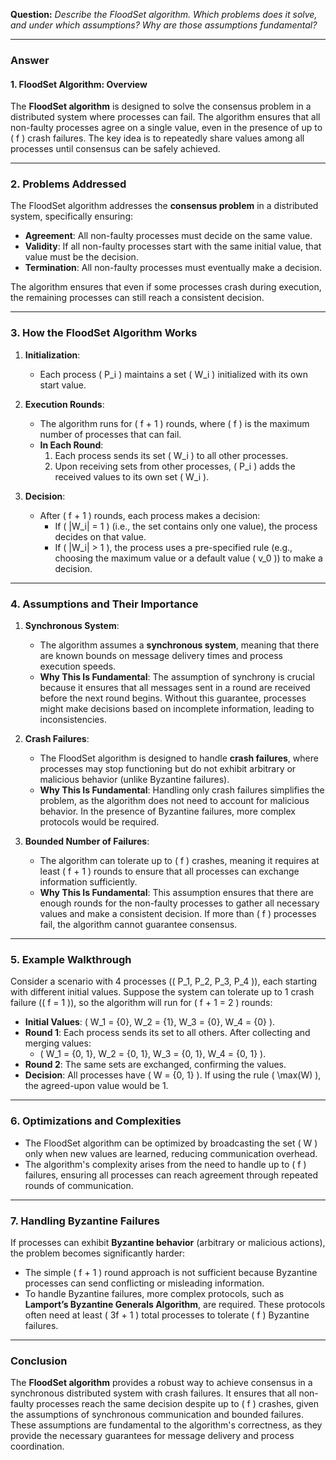 
**Question:** *Describe the FloodSet algorithm. Which problems does it solve, and under which assumptions? Why are those assumptions fundamental?*

---

### Answer

#### 1. **FloodSet Algorithm: Overview**
The **FloodSet algorithm** is designed to solve the consensus problem in a distributed system where processes can fail. The algorithm ensures that all non-faulty processes agree on a single value, even in the presence of up to \( f \) crash failures. The key idea is to repeatedly share values among all processes until consensus can be safely achieved.

---

### 2. **Problems Addressed**
The FloodSet algorithm addresses the **consensus problem** in a distributed system, specifically ensuring:
- **Agreement**: All non-faulty processes must decide on the same value.
- **Validity**: If all non-faulty processes start with the same initial value, that value must be the decision.
- **Termination**: All non-faulty processes must eventually make a decision.

The algorithm ensures that even if some processes crash during execution, the remaining processes can still reach a consistent decision.

---

### 3. **How the FloodSet Algorithm Works**
1. **Initialization**:
   - Each process \( P_i \) maintains a set \( W_i \) initialized with its own start value.
  
2. **Execution Rounds**:
   - The algorithm runs for \( f + 1 \) rounds, where \( f \) is the maximum number of processes that can fail.
   - **In Each Round**:
     1. Each process sends its set \( W_i \) to all other processes.
     2. Upon receiving sets from other processes, \( P_i \) adds the received values to its own set \( W_i \).

3. **Decision**:
   - After \( f + 1 \) rounds, each process makes a decision:
     - If \( |W_i| = 1 \) (i.e., the set contains only one value), the process decides on that value.
     - If \( |W_i| > 1 \), the process uses a pre-specified rule (e.g., choosing the maximum value or a default value \( v_0 \)) to make a decision.

---

### 4. **Assumptions and Their Importance**
1. **Synchronous System**:
   - The algorithm assumes a **synchronous system**, meaning that there are known bounds on message delivery times and process execution speeds.
   - **Why This Is Fundamental**: The assumption of synchrony is crucial because it ensures that all messages sent in a round are received before the next round begins. Without this guarantee, processes might make decisions based on incomplete information, leading to inconsistencies.

2. **Crash Failures**:
   - The FloodSet algorithm is designed to handle **crash failures**, where processes may stop functioning but do not exhibit arbitrary or malicious behavior (unlike Byzantine failures).
   - **Why This Is Fundamental**: Handling only crash failures simplifies the problem, as the algorithm does not need to account for malicious behavior. In the presence of Byzantine failures, more complex protocols would be required.

3. **Bounded Number of Failures**:
   - The algorithm can tolerate up to \( f \) crashes, meaning it requires at least \( f + 1 \) rounds to ensure that all processes can exchange information sufficiently.
   - **Why This Is Fundamental**: This assumption ensures that there are enough rounds for the non-faulty processes to gather all necessary values and make a consistent decision. If more than \( f \) processes fail, the algorithm cannot guarantee consensus.

---

### 5. **Example Walkthrough**
Consider a scenario with 4 processes (\( P_1, P_2, P_3, P_4 \)), each starting with different initial values. Suppose the system can tolerate up to 1 crash failure (\( f = 1 \)), so the algorithm will run for \( f + 1 = 2 \) rounds:
- **Initial Values**: \( W_1 = \{0\}, W_2 = \{1\}, W_3 = \{0\}, W_4 = \{0\} \).
- **Round 1**: Each process sends its set to all others. After collecting and merging values:
  - \( W_1 = \{0, 1\}, W_2 = \{0, 1\}, W_3 = \{0, 1\}, W_4 = \{0, 1\} \).
- **Round 2**: The same sets are exchanged, confirming the values.
- **Decision**: All processes have \( W = \{0, 1\} \). If using the rule \( \max(W) \), the agreed-upon value would be 1.

---

### 6. **Optimizations and Complexities**
- The FloodSet algorithm can be optimized by broadcasting the set \( W \) only when new values are learned, reducing communication overhead.
- The algorithm's complexity arises from the need to handle up to \( f \) failures, ensuring all processes can reach agreement through repeated rounds of communication.

---

### 7. **Handling Byzantine Failures**
If processes can exhibit **Byzantine behavior** (arbitrary or malicious actions), the problem becomes significantly harder:
- The simple \( f + 1 \) round approach is not sufficient because Byzantine processes can send conflicting or misleading information.
- To handle Byzantine failures, more complex protocols, such as **Lamport’s Byzantine Generals Algorithm**, are required. These protocols often need at least \( 3f + 1 \) total processes to tolerate \( f \) Byzantine failures.

---

### Conclusion
The **FloodSet algorithm** provides a robust way to achieve consensus in a synchronous distributed system with crash failures. It ensures that all non-faulty processes reach the same decision despite up to \( f \) crashes, given the assumptions of synchronous communication and bounded failures. These assumptions are fundamental to the algorithm's correctness, as they provide the necessary guarantees for message delivery and process coordination.